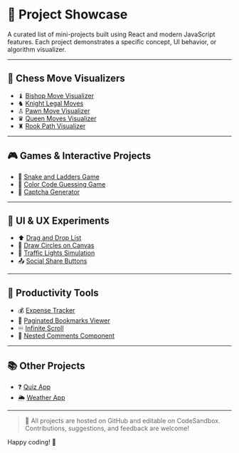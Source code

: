 # 🔗 Project Showcase

A curated list of mini-projects built using React and modern JavaScript features.
Each project demonstrates a specific concept, UI behavior, or algorithm visualizer.

---

## 🧠 Chess Move Visualizers

* ♝ [Bishop Move Visualizer](https://codesandbox.io/p/github/YugandharSarath/bishop-move-visualizer/main)
* ♞ [Knight Legal Moves](https://codesandbox.io/p/github/YugandharSarath/knight-legal-moves/main)
* ♙ [Pawn Move Visualizer](https://codesandbox.io/p/github/YugandharSarath/pawn-move-visualizer/main)
* ♛ [Queen Moves Visualizer](https://codesandbox.io/p/github/YugandharSarath/queen-moves-visualizer-/main)
* ♜ [Rook Path Visualizer](https://codesandbox.io/p/github/YugandharSarath/rook-path-visualizer/main)

---

## 🎮 Games & Interactive Projects

* 🎲 [Snake and Ladders Game](https://codesandbox.io/p/github/YugandharSarath/snake_and_ladders/main)
* 🎨 [Color Code Guessing Game](https://codesandbox.io/p/github/YugandharSarath/color-code-game/main)
* 🔢 [Captcha Generator](https://codesandbox.io/p/github/YugandharSarath/captcha/main)

---

## 🧩 UI & UX Experiments

* ⬆️ [Drag and Drop List](https://codesandbox.io/p/github/YugandharSarath/drag-and-drop-list/main)
* 🔁 [Draw Circles on Canvas](https://codesandbox.io/p/github/YugandharSarath/draw-circles/main)
* 🚦 [Traffic Lights Simulation](https://codesandbox.io/p/github/YugandharSarath/traffic_lights/main)
* 📤 [Social Share Buttons](https://codesandbox.io/p/github/YugandharSarath/social_share/main)

---

## 💼 Productivity Tools

* 💰 [Expense Tracker](https://codesandbox.io/p/github/YugandharSarath/expense-tracker-/main)
* 🔖 [Paginated Bookmarks Viewer](https://codesandbox.io/p/github/YugandharSarath/paginated-bookmark/main)
* ♾️ [Infinite Scroll](https://codesandbox.io/p/github/YugandharSarath/infinite-scroll/main)
* 🧵 [Nested Comments Component](https://codesandbox.io/p/github/YugandharSarath/nested_comments/master)

---

## 📚 Other Projects

* ❓ [Quiz App](https://codesandbox.io/p/github/YugandharSarath/quiz_app/main)
* 🌦️ [Weather App](https://codesandbox.io/p/github/YugandharSarath/weather_app/main)

---

> 📌 All projects are hosted on GitHub and editable on CodeSandbox. Contributions, suggestions, and feedback are welcome!

Happy coding! 🚀
